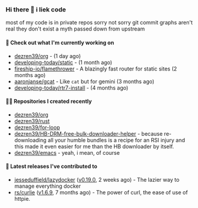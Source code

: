 ### Hi there 👋 i liek code
most of my code is in private repos sorry not sorry git commit graphs aren't real they don't exist a myth passed down from upstream

#### 👷 Check out what I'm currently working on

- [dezren39/org](https://github.com/dezren39/org) -  (1 day ago)
- [developing-today/static](https://github.com/developing-today/static) -  (1 month ago)
- [fireship-io/flamethrower](https://github.com/fireship-io/flamethrower) - A blazingly fast router for static sites (2 months ago)
- [aaronjanse/gcat](https://github.com/aaronjanse/gcat) - Like `cat` but for gemini (3 months ago)
- [developing-today/rtr7-install](https://github.com/developing-today/rtr7-install) -  (4 months ago)

#### 👨‍💻 Repositories I created recently

- [dezren39/org](https://github.com/dezren39/org)
- [dezren39/rust](https://github.com/dezren39/rust)
- [dezren39/for-loop](https://github.com/dezren39/for-loop)
- [dezren39/HB-DRM-free-bulk-downloader-helper](https://github.com/dezren39/HB-DRM-free-bulk-downloader-helper) - because re-downloading all your humble bundles is a recipe for an RSI injury and this made it even easier for me than the HB downloader by itself.
- [dezren39/emacs](https://github.com/dezren39/emacs) - yeah, i mean, of course

#### 🚀 Latest releases I've contributed to

- [jesseduffield/lazydocker](https://github.com/jesseduffield/lazydocker) ([v0.19.0](https://github.com/jesseduffield/lazydocker/releases/tag/v0.19.0), 2 weeks ago) - The lazier way to manage everything docker
- [rs/curlie](https://github.com/rs/curlie) ([v1.6.9](https://github.com/rs/curlie/releases/tag/v1.6.9), 7 months ago) - The power of curl, the ease of use of httpie.
